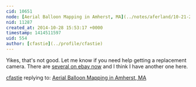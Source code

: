 ```yaml
---
cid: 10651
node: [Aerial Balloon Mapping in Amherst, MA](../notes/aferland/10-21-2014/aerial-balloon-mapping)
nid: 11287
created_at: 2014-10-28 15:53:17 +0000
timestamp: 1414511597
uid: 554
author: [cfastie](../profile/cfastie)
---
```


Yikes, that's not good. Let me know if you need help getting a replacement camera.
There are [several on ebay now](http://www.ebay.com/sch/i.html?_odkw=a590is&_from=R40&_osacat=0&_from=R40&_trksid=p2045573.m570.l1311.R4.TR4.TRC1.A0.H0&_nkw=canon+powershot+a590is&_sacat=0) and I think I have another one here.





[cfastie](../profile/cfastie) replying to: [Aerial Balloon Mapping in Amherst, MA](../notes/aferland/10-21-2014/aerial-balloon-mapping)

